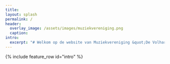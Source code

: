 ```yaml
---
title:
layout: splash
permalink: /
header:
  overlay_image: /assets/images/muziekvereniging.png
  caption: 
intro:
  excerpt: "# Welkom op de website van Muziekvereniging &quot;De Volharding&quot;"
---
```

{% include feature_row id="intro" %}